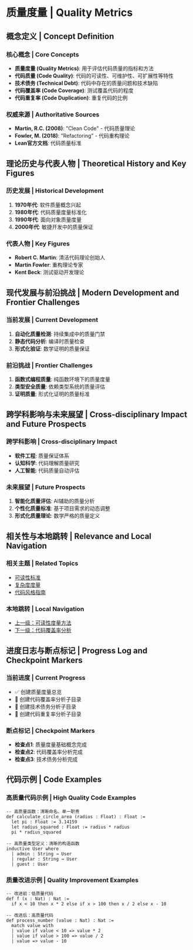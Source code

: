 # 质量度量 | Quality Metrics

## 概念定义 | Concept Definition

### 核心概念 | Core Concepts

- **质量度量 (Quality Metrics)**: 用于评估代码质量的指标和方法
- **代码质量 (Code Quality)**: 代码的可读性、可维护性、可扩展性等特性
- **技术债务 (Technical Debt)**: 代码中存在的质量问题和技术缺陷
- **代码覆盖率 (Code Coverage)**: 测试覆盖代码的程度
- **代码重复率 (Code Duplication)**: 重复代码的比例

### 权威来源 | Authoritative Sources

- **Martin, R.C. (2008)**: "Clean Code" - 代码质量理论
- **Fowler, M. (2018)**: "Refactoring" - 代码重构理论
- **Lean官方文档**: 代码质量标准

## 理论历史与代表人物 | Theoretical History and Key Figures

### 历史发展 | Historical Development

1. **1970年代**: 软件质量概念兴起
2. **1980年代**: 代码质量度量标准化
3. **1990年代**: 面向对象质量度量
4. **2000年代**: 敏捷开发中的质量保证

### 代表人物 | Key Figures

- **Robert C. Martin**: 清洁代码理论创始人
- **Martin Fowler**: 重构理论专家
- **Kent Beck**: 测试驱动开发理论

## 现代发展与前沿挑战 | Modern Development and Frontier Challenges

### 当前发展 | Current Development

1. **自动化质量检测**: 持续集成中的质量门禁
2. **静态代码分析**: 编译时质量检查
3. **形式化验证**: 数学证明的质量保证

### 前沿挑战 | Frontier Challenges

1. **函数式编程质量**: 纯函数环境下的质量度量
2. **类型安全质量**: 依赖类型系统的质量评估
3. **证明质量**: 形式化证明的质量标准

## 跨学科影响与未来展望 | Cross-disciplinary Impact and Future Prospects

### 跨学科影响 | Cross-disciplinary Impact

- **软件工程**: 质量保证体系
- **认知科学**: 代码理解质量研究
- **人工智能**: 代码质量自动评估

### 未来展望 | Future Prospects

1. **智能化质量评估**: AI辅助的质量分析
2. **个性化质量标准**: 基于项目需求的动态调整
3. **形式化质量理论**: 数学严格的质量定义

## 相关性与本地跳转 | Relevance and Local Navigation

### 相关主题 | Related Topics

- [可读性标准](../01-总览.md)
- [复杂度度量](02-复杂度度量/01-总览.md)
- [代码风格指南](../03-代码风格指南/01-总览.md)

### 本地跳转 | Local Navigation

- [上一级：可读性度量方法](../01-总览.md)
- [下一级：代码覆盖率分析](02-代码覆盖率分析/01-总览.md)

## 进度日志与断点标记 | Progress Log and Checkpoint Markers

### 当前进度 | Current Progress

- ✅ 创建质量度量总览
- 🔄 创建代码覆盖率分析子目录
- 🔄 创建技术债务分析子目录
- 🔄 创建代码重复率分析子目录

### 断点标记 | Checkpoint Markers

- **检查点1**: 质量度量基础概念完成
- **检查点2**: 代码覆盖率分析完成
- **检查点3**: 技术债务分析完成

## 代码示例 | Code Examples

### 高质量代码示例 | High Quality Code Examples

```lean
-- 高质量函数：清晰命名、单一职责
def calculate_circle_area (radius : Float) : Float :=
  let pi : Float := 3.14159
  let radius_squared : Float := radius * radius
  pi * radius_squared

-- 高质量类型定义：清晰的构造函数
inductive User where
  | admin : String → User
  | regular : String → User
  | guest : User
```

### 质量改进示例 | Quality Improvement Examples

```lean
-- 改进前：低质量代码
def f (x : Nat) : Nat :=
  if x < 10 then x * 2 else if x > 100 then x / 2 else x - 10

-- 改进后：高质量代码
def process_number (value : Nat) : Nat :=
  match value with
  | value if value < 10 => value * 2
  | value if value > 100 => value / 2
  | value => value - 10
```
